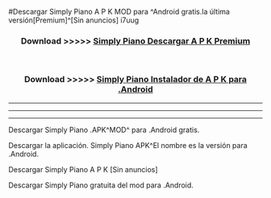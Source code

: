 #Descargar Simply Piano  A P K MOD para ^Android gratis.la última versión[Premium]^[Sin anuncios] i7uug



<div align="center">
<h3>Download >>>>> <a href="https://es-web.web.app/?es= ${title}">Simply Piano  Descargar A P K Premium</a></h3><br>

<h3>Download >>>>> <a href="https://es-web.web.app/?es= ${title}">Simply Piano  Instalador de A P K para .Android</a></h3>
</div>


----------------------------------------------------------

----------------------------------------------------------

----------------------------------------------------------

Descargar Simply Piano  .APK^MOD^ para .Android gratis.

Descargar la aplicación. Simply Piano  APK^El nombre es la versión para .Android.

Descargar Simply Piano  A P K [Sin anuncios]

Descargar Simply Piano  gratuita del mod para .Android.